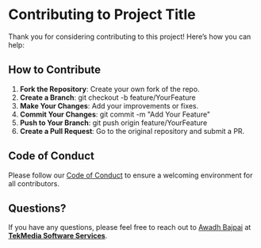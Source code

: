 # Contributing to Project Title

Thank you for considering contributing to this project! Here’s how you can help:

## How to Contribute

1. **Fork the Repository**: Create your own fork of the repo.
2. **Create a Branch**: 
        git checkout -b feature/YourFeature
3. **Make Your Changes**: Add your improvements or fixes.
4. **Commit Your Changes**: 
        git commit -m "Add Your Feature"
5. **Push to Your Branch**: 
        git push origin feature/YourFeature
6. **Create a Pull Request**: Go to the original repository and submit a PR.

## Code of Conduct

Please follow our [Code of Conduct](CODE_OF_CONDUCT.md) to ensure a welcoming environment for all contributors.

## Questions?

If you have any questions, please feel free to reach out to [Awadh Bajpai](mailto:awabaj@tekmediasoft.net) at [**TekMedia Software Services**](https://tekmediasoft.com).
